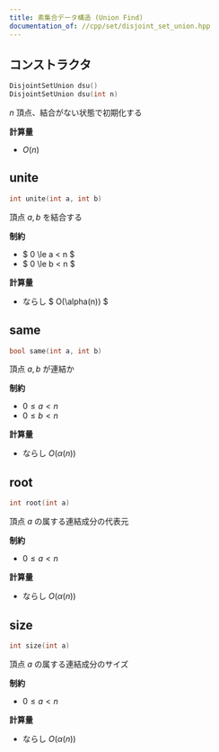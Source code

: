 ```yaml
---
title: 素集合データ構造 (Union Find)
documentation_of: //cpp/set/disjoint_set_union.hpp
---
```

<link rel="stylesheet" type="text/css" href="../../css/common.css">

## コンストラクタ

```cpp
DisjointSetUnion dsu()
DisjointSetUnion dsu(int n)
```

$n$ 頂点、結合がない状態で初期化する

**計算量**

- $O(n)$


## unite

```cpp
int unite(int a, int b)
```

頂点 $a, b$ を結合する

**制約**

- $ 0 \le a < n $
- $ 0 \le b < n $

**計算量**

- ならし $ O(\alpha(n)) $


## same

```cpp
bool same(int a, int b)
```

頂点 $a, b$ が連結か

**制約**

- $0 \leq a < n$
- $0 \leq b < n$

**計算量**

- ならし $O(\alpha(n))$

## root

```cpp
int root(int a)
```

頂点 $a$ の属する連結成分の代表元

**制約**

- $0 \leq a < n$

**計算量**

- ならし $O(\alpha(n))$

## size

```cpp
int size(int a)
```

頂点 $a$ の属する連結成分のサイズ

**制約**

- $0 \leq a < n$

**計算量**

- ならし $O(\alpha(n))$
